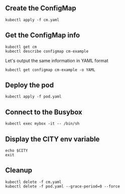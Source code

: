 
## Create the ConfigMap

    kubectl apply -f cm.yaml

## Get the ConfigMap info

    kubectl get cm
    kubectl describe configmap cm-example

Let's output the same information in YAML format

    kubectl get configmap cm-example -o YAML

## Deploy the pod

    kubectl apply -f pod.yaml

## Connect to the Busybox

    kubectl exec mybox -it -- /bin/sh

## Display the CITY env variable

    echo $CITY
    exit

## Cleanup

    kubectl delete -f cm.yaml
    kubectl delete -f pod.yaml --grace-period=0 --force